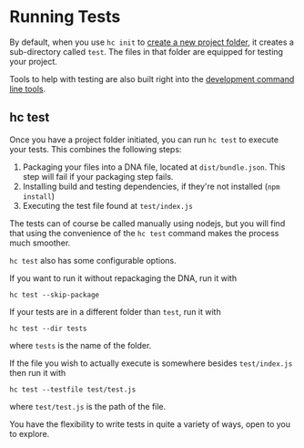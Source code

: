 # Running Tests

By default, when you use `hc init` to [create a new project folder](./new_project.md), it creates a sub-directory called `test`. The files in that folder are equipped for testing your project.

Tools to help with testing are also built right into the [development command line tools](./intro_to_command_line_tools.md).

## hc test

Once you have a project folder initiated, you can run `hc test` to execute your tests. This combines the following steps:
  1. Packaging your files into a DNA file, located at `dist/bundle.json`. This step will fail if your packaging step fails.
  2. Installing build and testing dependencies, if they're not installed (`npm install`)
  3. Executing the test file found at `test/index.js`

The tests can of course be called manually using nodejs, but you will find that using the convenience of the `hc test` command makes the process much smoother.

`hc test` also has some configurable options.

If you want to run it without repackaging the DNA, run it with
```shell
hc test --skip-package
```

If your tests are in a different folder than `test`, run it with
```shell
hc test --dir tests
```
 where `tests` is the name of the folder.

If the file you wish to actually execute is somewhere besides `test/index.js` then run it with
```shell
hc test --testfile test/test.js
```
where `test/test.js` is the path of the file.

You have the flexibility to write tests in quite a variety of ways, open to you to explore.